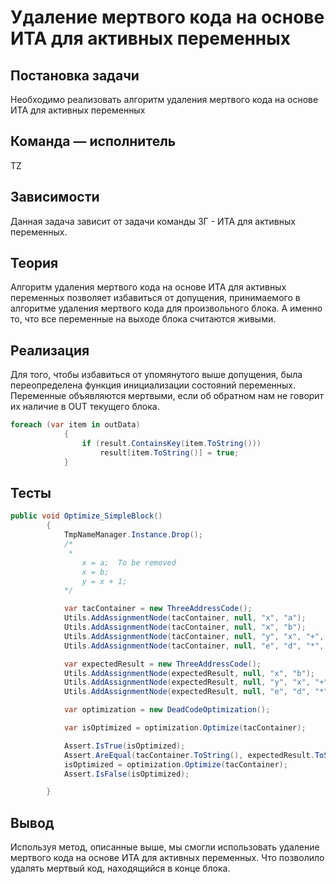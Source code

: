 # Удаление мертвого кода на основе ИТА для активных переменных

## Постановка задачи
Необходимо реализовать алгоритм удаления мертвого кода на основе ИТА для активных переменных

## Команда — исполнитель
TZ

## Зависимости
Данная задача зависит от задачи команды ЗГ - ИТА для активных переменных.

## Теория
Алгоритм удаления мертвого кода на основе ИТА для активных переменных позволяет избавиться от допущения, принимаемого в алгоритме удаления мертвого кода для произвольного блока. А именно то, что все переменные на выходе блока считаются живыми.

## Реализация
Для того, чтобы избавиться от упомянутого выше допущения, была переопределена функция инициализации состояний переменных. Переменные объявляются мертвыми, если об обратном нам не говорит их наличие в OUT текущего блока.
```csharp
foreach (var item in outData)
            {
                if (result.ContainsKey(item.ToString()))
                    result[item.ToString()] = true;
            }
```
## Тесты
```csharp
public void Optimize_SimpleBlock()
        {
            TmpNameManager.Instance.Drop();
            /*
             *  
	            x = a;  To be removed
                x = b;
                y = x + 1;
            */

            var tacContainer = new ThreeAddressCode();
            Utils.AddAssignmentNode(tacContainer, null, "x", "a");
            Utils.AddAssignmentNode(tacContainer, null, "x", "b");
            Utils.AddAssignmentNode(tacContainer, null, "y", "x", "+", "1");
            Utils.AddAssignmentNode(tacContainer, null, "e", "d", "*", "a");

            var expectedResult = new ThreeAddressCode();
            Utils.AddAssignmentNode(expectedResult, null, "x", "b");
            Utils.AddAssignmentNode(expectedResult, null, "y", "x", "+", "1");
            Utils.AddAssignmentNode(expectedResult, null, "e", "d", "*", "a");

            var optimization = new DeadCodeOptimization();

            var isOptimized = optimization.Optimize(tacContainer);

            Assert.IsTrue(isOptimized);
            Assert.AreEqual(tacContainer.ToString(), expectedResult.ToString());
            isOptimized = optimization.Optimize(tacContainer);
            Assert.IsFalse(isOptimized);

        }
```
## Вывод
Используя метод, описанные выше, мы смогли использовать удаление мертвого кода на основе ИТА для активных переменных. Что позволило удалять мертвый код, находящийся в конце блока.
